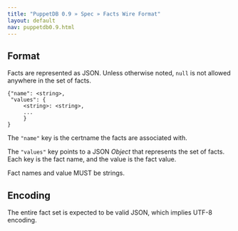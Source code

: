 ```yaml
---
title: "PuppetDB 0.9 » Spec » Facts Wire Format"
layout: default
nav: puppetdb0.9.html
---
```



## Format

Facts are represented as JSON. Unless otherwise noted, `null` is not
allowed anywhere in the set of facts.

    {"name": <string>,
     "values": {
         <string>: <string>,
         ...
         }
    }

The `"name"` key is the certname the facts are associated with.

The `"values"` key points to a JSON _Object_ that represents the set
of facts. Each key is the fact name, and the value is the fact value.

Fact names and value MUST be strings.

## Encoding

The entire fact set is expected to be valid JSON, which implies UTF-8
encoding.


